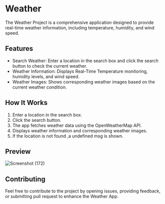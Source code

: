 
# Weather

The Weather Project is a comprehensive application designed to provide real-time weather information, including temperature, humidity, and wind speed.


## Features

- Search Weather: Enter a location in the search box and click the search button to check the current weather.
- Weather Information: Displays Real-Time Temperature monitoring, humidity levels, and wind speed.
- Weather Images: Shows corresponding weather images based on the current weather condition.



## How It Works
  1. Enter a location in the search box.
  2. Click the search button.
  3. The app fetches weather data using the OpenWeatherMap API.
  4. Displays weather information and corresponding weather images.
  5. If the location is not found ,a undefined msg is shown.
## Preview
  ![Screenshot (172)](https://github.com/Nikitak1012/Weather/assets/171419805/6168d0a3-e844-4ec4-93f7-31c4ef50d1e1)

## Contributing

Feel free to contribute to the project by opening issues, providing feedback, or submitting pull request to enhance the Weather App.


